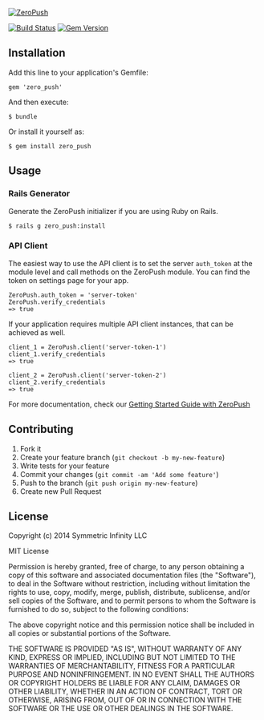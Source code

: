 [![ZeroPush](https://raw.github.com/ZeroPush/zero_push/master/zeropush-header.png)](https://zeropush.com)

[![Build Status](http://img.shields.io/travis/ZeroPush/zero_push.svg)](https://travis-ci.org/ZeroPush/zero_push) [![Gem Version](http://img.shields.io/gem/v/zero_push.svg)](http://rubygems.org/gems/zero_push)

## Installation

Add this line to your application's Gemfile:

    gem 'zero_push'

And then execute:

    $ bundle

Or install it yourself as:

    $ gem install zero_push

## Usage

### Rails Generator
Generate the ZeroPush initializer if you are using Ruby on Rails.

    $ rails g zero_push:install

### API Client

The easiest way to use the API client is to set the server `auth_token` at the module level and call methods on the ZeroPush module. You can find the token on settings page for your app.

    ZeroPush.auth_token = 'server-token'
    ZeroPush.verify_credentials
    => true

If your application requires multiple API client instances, that can be achieved as well.

    client_1 = ZeroPush.client('server-token-1')
    client_1.verify_credentials
    => true

    client_2 = ZeroPush.client('server-token-2')
    client_2.verify_credentials
    => true

For more documentation, check our [Getting Started Guide with ZeroPush](https://zeropush.com/documentation)

## Contributing

1. Fork it
1. Create your feature branch (`git checkout -b my-new-feature`)
1. Write tests for your feature
1. Commit your changes (`git commit -am 'Add some feature'`)
1. Push to the branch (`git push origin my-new-feature`)
1. Create new Pull Request

## License

Copyright (c) 2014 Symmetric Infinity LLC

MIT License

Permission is hereby granted, free of charge, to any person obtaining
a copy of this software and associated documentation files (the
"Software"), to deal in the Software without restriction, including
without limitation the rights to use, copy, modify, merge, publish,
distribute, sublicense, and/or sell copies of the Software, and to
permit persons to whom the Software is furnished to do so, subject to
the following conditions:

The above copyright notice and this permission notice shall be
included in all copies or substantial portions of the Software.

THE SOFTWARE IS PROVIDED "AS IS", WITHOUT WARRANTY OF ANY KIND,
EXPRESS OR IMPLIED, INCLUDING BUT NOT LIMITED TO THE WARRANTIES OF
MERCHANTABILITY, FITNESS FOR A PARTICULAR PURPOSE AND
NONINFRINGEMENT. IN NO EVENT SHALL THE AUTHORS OR COPYRIGHT HOLDERS BE
LIABLE FOR ANY CLAIM, DAMAGES OR OTHER LIABILITY, WHETHER IN AN ACTION
OF CONTRACT, TORT OR OTHERWISE, ARISING FROM, OUT OF OR IN CONNECTION
WITH THE SOFTWARE OR THE USE OR OTHER DEALINGS IN THE SOFTWARE.

